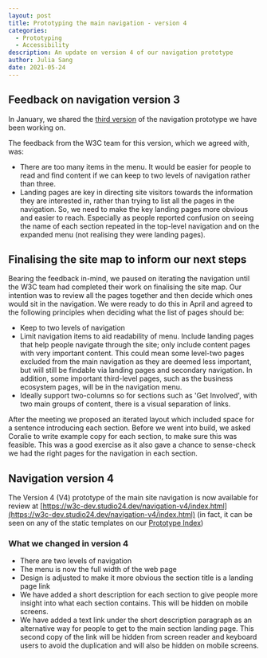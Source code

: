 ```yaml
---
layout: post
title: Prototyping the main navigation - version 4
categories:
  - Prototyping
  - Accessibility
description: An update on version 4 of our navigation prototype
author: Julia Sang
date: 2021-05-24
---
```


## Feedback on navigation version 3 

In January, we shared the [third version](https://w3c.studio24.net/updates/prototyping-the-main-navigation-version-3/) of the navigation prototype we have been working on. 

The feedback from the W3C team for this version, which we agreed with, was:

* There are too many items in the menu. It would be easier for people to read and find content if we can keep to two levels of navigation rather than three. 
* Landing pages are key in directing site visitors towards the information they are interested in, rather than trying to list all the pages in the navigation. So, we need to make the key landing pages more obvious and easier to reach. Especially as people reported confusion on seeing the name of each section repeated in the top-level navigation and on the expanded menu (not realising they were landing pages). 

## Finalising the site map to inform our next steps 

Bearing the feedback in-mind, we paused on iterating the navigation until the W3C team had completed their work on finalising the site map. Our intention was to review all the pages together and then decide which ones would sit in the navigation. We were ready to do this in April and agreed to the following principles when deciding what the list of pages should be:

- Keep to two levels of navigation 
- Limit navigation items to aid readability of menu. Include landing pages that help people navigate through the site; only include content pages with very important content. This could mean some level-two pages excluded from the main navigation as they are deemed less important, but will still be findable via landing pages and secondary navigation. In addition, some important third-level pages, such as the business ecosystem pages, will be in the navigation menu.
- Ideally support two-columns so for sections such as 'Get Involved', with two main groups of content, there is a visual separation of links.

After the meeting we proposed an iterated layout which included space for a sentence introducing each section. Before we went into build, we asked Coralie to write example copy for each section, to make sure this was feasible. This was a good exercise as it also gave a chance to sense-check we had the right pages for the navigation in each section.



## Navigation version 4

The Version 4 (V4) prototype of the main site navigation is now available for review at [https://w3c-dev.studio24.dev/navigation-v4/index.html](https://w3c-dev.studio24.dev/navigation-v4/index.html) (in fact, it can be seen on any of the static templates on our [Prototype Index](https://w3c-dev.studio24.dev/index.html))


### What we changed in version 4

- There are two levels of navigation
- The menu is now the full width of the web page
- Design is adjusted to make it more obvious the section title is a landing page link
- We have added a short description for each section to give people more insight into what each section contains. This will be hidden on mobile screens.
- We have added a text link under the short description paragraph as an alternative way for people to get to the main section landing page. This second copy of the link will be hidden from screen reader and keyboard users to avoid the duplication and will also be hidden on mobile screens.

